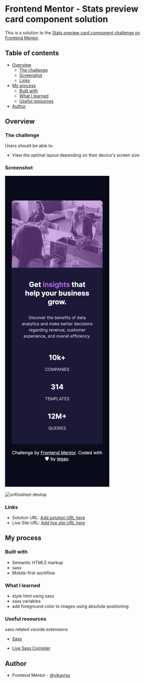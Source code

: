 # Frontend Mentor - Stats preview card component solution

This is a solution to the [Stats preview card component challenge on Frontend Mentor](https://www.frontendmentor.io/challenges/stats-preview-card-component-8JqbgoU62).

## Table of contents

- [Overview](#overview)
  - [The challenge](#the-challenge)
  - [Screenshot](#screenshot)
  - [Links](#links)
- [My process](#my-process)
  - [Built with](#built-with)
  - [What I learned](#what-i-learned)
  - [Useful resources](#useful-resources)
- [Author](#author)

## Overview

### The challenge

Users should be able to:

- View the optimal layout depending on their device's screen size

### Screenshot

![mobile-shot](./screenshots/mobile.png)

![unfinished-destop]()

### Links

- Solution URL: [Add solution URL here](https://your-solution-url.com)
- Live Site URL: [Add live site URL here](https://your-live-site-url.com)

## My process

### Built with

- Semantic HTML5 markup
- sass
- Mobile-first workflow

### What I learned

- style html using sass
- sass variables
- add foreground color to images using absolute positioning

### Useful resources

sass related vscode extensions

- [Sass](https://marketplace.visualstudio.com/items?itemName=Syler.sass-indented)

- [Live Sass Compiler](https://marketplace.visualstudio.com/items?itemName=ritwickdey.live-sass)

## Author

- Frontend Mentor - [@yikayiyo](https://www.frontendmentor.io/profile/yikayiyo)
